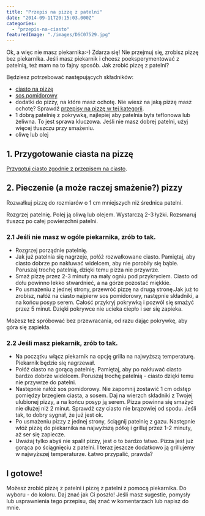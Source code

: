 ```yaml
---
title: "Przepis na pizzę z patelni"
date: "2014-09-11T20:15:03.000Z"
categories: 
  - "przepis-na-ciasto"
featuredImage: "./images/DSC07529.jpg"
---
```


Ok, a więc nie masz piekarnika:-) Zdarza się! Nie przejmuj się, zrobisz pizzę bez piekarnika. Jeśli masz piekarnik i chcesz poeksperymentować z patelnią, też mam na to fajny sposób. Jak zrobić pizzę z patelni?

Będziesz potrzebować następujących składników:

- <a title="Przepis na ciasto na pizzę" href="/przepis-na-ciasto-na-pizze/">ciasto na pizzę</a>
- <a title="Sos pomidorowy" href="/sos-pomidorowy/">sos pomidorowy</a>
- dodatki do pizzy, na które masz ochotę. Nie wiesz na jaką pizzę masz ochotę? Sprawdź <a title="Przepisy na pizzę" href="/przepisy-na-pizze/">przepisy na pizzę w tej kategorii</a>.
- 1 dobrą patelnię z pokrywką, najlepiej aby patelnia była teflonowa lub żeliwna. To jest sprawa kluczowa. Jeśli nie masz dobrej patelni, użyj więcej tłuszczu przy smażeniu.
- oliwę lub olej

## 1\. Przygotowanie ciasta na pizzę

<a title="Przepis na ciasto na pizzę" href="/przepis-na-ciasto-na-pizze/">Przygotuj ciasto zgodnie z przepisem na ciasto</a>.

## 2\. Pieczenie (a może raczej smażenie?) pizzy

Rozwałkuj pizzę do rozmiarów o 1 cm mniejszych niż średnica patelni.

Rozgrzej patelnię. Polej ją oliwą lub olejem. Wystarczą 2-3 łyżki. Rozsmaruj tłuszcz po całej powierzchni patelni.

### 2.1 Jeśli nie masz w ogóle piekarnika, zrób to tak.

- Rozgrzej porządnie patelnię.
- Jak już patelnia się nagrzeje, połóż rozwałkowane ciasto. Pamiętaj, aby ciasto dobrze po nakłuwać widelcem, aby nie porobiły się bąble. Poruszaj trochę patelnią, dzięki temu pizza nie przywrze.
- Smaż pizzę przez 2-3 minuty na mały ogniu pod przykryciem. Ciasto od dołu powinno lekko stwardnieć, a na górze pozostać miękkie.
- Po usmażeniu z jednej strony, przewróć pizzę na drugą stronę.Jak już to zrobisz, nałóż na ciasto najpierw sos pomidorowy, następnie składniki, a na końcu posyp serem. Całość przykryj pokrywką i pozwól się smażyć przez 5 minut. Dzięki pokrywce nie ucieka ciepło i ser się zapieka.

Możesz też spróbować bez przewracania, od razu dając pokrywkę, aby góra się zapiekła.

### 2.2 Jeśli masz piekarnik, zrób to tak.

- Na początku włącz piekarnik na opcję grilla na najwyższą temperaturę. Piekarnik będzie się nagrzewał.
- Połóż ciasto na gorącą patelnię. Pamiętaj, aby po nakłuwać ciasto bardzo dobrze widelcem. Poruszaj trochę patelnią - ciasto dzięki temu nie przywrze do patelni.
- Następnie nałóż sos pomidorowy. Nie zapomnij zostawić 1 cm odstęp pomiędzy brzegiem ciasta, a sosem. Daj na wierzch składniki z Twojej ulubionej pizzy, a na końcu posyp ją serem. Pizza powinna się smażyć nie dłużej niż 2 minut. Sprawdź czy ciasto nie brązowiej od spodu. Jeśli tak, to dobry sygnał, że już jest ok.
- Po usmażeniu pizzy z jednej strony, ściągnij patelnię z gazu. Następnie włóż pizzę do piekarnika na najwyższą półkę i grilluj przez 1-2 minuty, aż ser się zapiecze.
- Uważaj tylko abyś nie spalił pizzy, jest o to bardzo łatwo. Pizza jest już gorąca po ściągnięciu z patelni. I teraz jeszcze dodatkowo ją grillujemy w najwyższej temperaturze. Łatwo przypalić, prawda?

## I gotowe!

Możesz zrobić pizzę z patelni i pizzę z patelni z pomocą piekarnika. Do wyboru - do koloru. Daj znać jak Ci poszło! Jeśli masz sugestie, pomysły lub usprawnienia tego przepisu, daj znać w komentarzach lub napisz do mnie.
